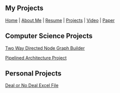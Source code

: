 ## My Projects
[Home](https://joelambrecht.github.io) | [About Me](https://joelambrecht.github.io/aboutMe) | [Resume](https://joelambrecht.github.io/resume) | [Projects](https://joelambrecht.github.io/projects) | [Video](https://joelambrecht.github.io/video) | [Paper](https://joelambrecht.github.io/paper)


## Computer Science Projects
[Two Way Directed Node Graph Builder](https://joelambrecht.github.io/projects/Two%20Way%20Graph)

[Pipelined Architecture Project](https://joelambrecht.github.io/projects/Cisc340%20Project%203.md)

## Personal Projects

[Deal or No Deal Excel File](https://joelambrecht.github.io/projects/DealorNoDeal)
